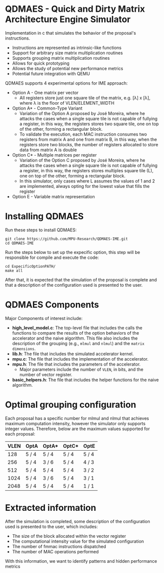 # QDMAES - Quick and Dirty Matrix Architecture Engine Simulator

Implementation in c that simulates the behavior of the proposal's instructions.
* Instructions are represented as intrinsic-like functions
* Support for arbitrary size matrix multiplication routines
* Supports grouping matrix multiplication routines
* Allows for quick prototyping
* Allows the study of potential new performance metrics
* Potential future integration with QEMU


QDMAES supports 4 experimental options for IME approach:
* Option A - One matrix per vector
  * All registers store just one square tile of the matrix, e.g. [λ] x [λ], where λ is the floor of VLEN/ELEMENT_WIDTH
* Option A* - Common-Type Variant
  * Variation of the Option A proposed by José Moreira, where he attacks the cases when a single square tile is not capable of fullying a register, in this way, the registers stores two square tile, one on top of the other, forming a rectangular block.
  * To validate the execution, each MAC instruction consumes two registers from matrix A and one from matrix B, in this way, when the registers store two blocks, the number of registers allocated to store data from matrix A is double
* Option C* - Multiple matrices per register
  * Variation of the Option C proposed by José Moreira, where he attacks the cases when a single square tile is not capable of fullying a register, in this way, the registers stores multiples square tile (L), one on top of the other, forming a rectangular block.
  * In this simulator, only cases where L assumes the values ​​of 1 and 2 are implemented, always opting for the lowest value that fills the register
* Option E - Variable matrix representation


# Installing QDMAES

Run these steps to install QDMAES:  
```
git clone https://github.com/MPU-Research/QDMAES-IME.git
cd QDMAES-IME
```

Run the steps below to set up the expecific option, this step will be responsible for compile and execute the code:
```
cd ExpecificOptionPATH/
make all
```

After that, it is expected that the simulation of the proposal is complete and that a description of the configuration used is presented to the user.

# QDMAES Components

Major Components of interest include:

* **high_level_model.c**: The top-level file that includes the calls the functions to compare the results of the option behaviors of the accelerator and the naive algorithm. This file also includes the description of the grouping (e.g., ```mlmul``` and ```nlmul```) and the ```matrix dimensions```.
* **lib.h**: The file that includes the simulated accelerator kernel.
* **mpu.c**: The file that includes the implementation of the accelerator.
* **mpu.h**: The file that includes the parameters of the accelerator.
  * Major parameters include the number of ```VLEN```, in bits, and the number of vector register.
* **basic_helpers.h**: The file that includes the helper functions for the naive algorithm.
 

# Optimal grouping configuration

Each proposal has a specific number for mlmul and nlmul that achieves maximum computation intensity, however the simulator only supports integer values. Therefore, below are the maximum values ​​supported for each proposal:


| VLEN | OptA | OptA* | OptC* | OptE |
| ------------- | ------------- | ------------- | ------------- | ------------- |
| 128 | 5 / 4 | 5 / 4 | 5 / 4 | 5 / 4 |
| 256 | 5 / 4 | 3 / 6 | 5 / 4 | 4 / 3 |
| 512 | 5 / 4 | 5 / 4 | 5 / 4 | 3 / 2 |
| 1024 | 5 / 4 | 3 / 6 | 5 / 4 | 3 / 1 |
| 2048 | 5 / 4 | 5 / 4 | 5 / 4 | 1 / 1 |

# Extracted information

After the simulation is completed, some description of the configuration used is presented to the user, which includes:
* The size of the block allocated within the vector register
* The computational intensity value for the simulated configuration
* The number of fmmac instructions dispatched
* The number of MAC operations performed

With this information, we want to identify patterns and hidden performance metrics
